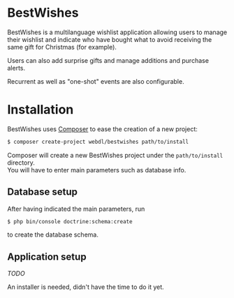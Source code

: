 BestWishes
=============

BestWishes is a multilanguage wishlist application allowing users to manage their wishlist and indicate who have bought what to avoid receiving the same gift for Christmas (for example).

Users can also add surprise gifts and manage additions and purchase alerts.

Recurrent as well as "one-shot" events are also configurable.

# Installation

BestWishes uses [Composer](http://getcomposer.org/) to ease the creation of a new project:

```sh
$ composer create-project webdl/bestwishes path/to/install
```

Composer will create a new BestWishes project under the `path/to/install` directory.  
You will have to enter main parameters such as database info.

## Database setup

After having indicated the main parameters, run

```sh
$ php bin/console doctrine:schema:create
```
to create the database schema.

## Application setup

_TODO_


An installer is needed, didn't have the time to do it yet.


